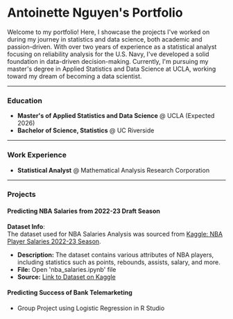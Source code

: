 # Antoinette Nguyen's Portfolio

Welcome to my portfolio! Here, I showcase the projects I've worked on during my journey in statistics and data science, both academic and passion-driven. With over two years of experience as a statistical analyst focusing on reliability analysis for the U.S. Navy, I've developed a solid foundation in data-driven decision-making. Currently, I'm pursuing my master's degree in Applied Statistics and Data Science at UCLA, working toward my dream of becoming a data scientist.

---

### Education

- **Master's of Applied Statistics and Data Science** @ UCLA (Expected 2026)  
- **Bachelor of Science, Statistics** @ UC Riverside

---

### Work Experience

- **Statistical Analyst** @ Mathematical Analysis Research Corporation 

---

### Projects

#### Predicting NBA Salaries from 2022-23 Draft Season

**Dataset Info**:  
The dataset used for NBA Salaries Analysis was sourced from [Kaggle: NBA Player Salaries 2022-23 Season](https://www.kaggle.com/datasets/jamiewelsh2/nba-player-salaries-2022-23-season).

- **Description:** The dataset contains various attributes of NBA players, including statistics such as points, rebounds, assists, salary, and more.  
- **File:**  Open 'nba_salaries.ipynb' file
- **Source:** [Link to Dataset on Kaggle](https://www.kaggle.com/datasets/jamiewelsh2/nba-player-salaries-2022-23-season)

#### Predicting Success of Bank Telemarketing 
- Group Project using Logistic Regression in R Studio
